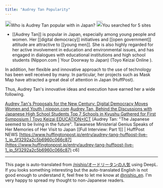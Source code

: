 ```yaml
---
title: "Audrey Tan Popularity"
---
```


<img src='https://scrapbox.io/api/pages/nishio-en/nishio/icon' alt='nishio.icon' height="19.5"/>Who is Audrey Tan popular with in Japan?
<img src='https://scrapbox.io/api/pages/nishio-en/gpt/icon' alt='gpt.icon' height="19.5"/>You searched for 5 sites

- [[Audrey Tan]] is popular in Japan, especially among young people and women. Her [[digital democracy]] initiatives and [[open government]] attitude are attractive to [[young men]]. She is also highly regarded for her active involvement in education and environmental issues, and has engaged in dialogues with educational institutions and high school students (Nippon.com | Your Doorway to Japan) (Toyo Keizai Online ).

In addition, her flexible and innovative approach to the use of technology has been well received by many. In particular, her projects such as Mask Map have attracted a great deal of attention in Japan (HuffPost).

Thus, Audrey Tan's innovative ideas and execution have earned her a wide following.

[Audrey Tan's Proposals for the New Century: Digital Democracy Moves Women and Youth | nippon.com](https://www.nippon.com/ja/japan-topics/g01033/)
[Audrey Tan, Behind the Discussions with Japanese High School Students Top 7 Schools in Kyushu Gathered for First Symposium | Toyo Keizai EDUCATION×ICT](https://toyokeizai.net/articles/-/396805)
[Audrey Tan: "The Japanese seemed to be living in the future". Taiwanese Ministerial Genius Speaks of Her Memories of Her Visit to Japan [[Full Interview: Part 1]] | HuffPost NEWS [https://www.huffingtonpost.jp/entry/audrey-tang-huffpost-live-1_jp_5f3292a2c5b6960c066c87](https://www.huffingtonpost.jp/entry/audrey-tang-huffpost-live-1_jp_5f3292a2c5b6960c066c87) c6]

---
This page is auto-translated from [/nishio/オードリータンの人気](https://scrapbox.io/nishio/オードリータンの人気) using DeepL. If you looks something interesting but the auto-translated English is not good enough to understand it, feel free to let me know at [@nishio_en](https://twitter.com/nishio_en). I'm very happy to spread my thought to non-Japanese readers.